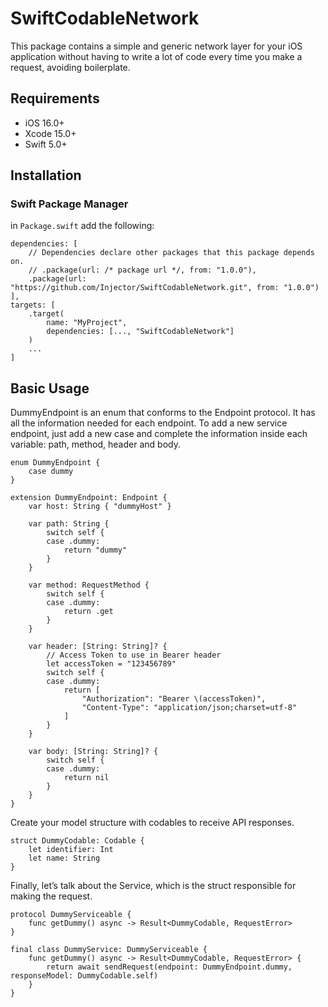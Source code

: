 # SwiftCodableNetwork

This package contains a simple and generic network layer for your iOS application without having to write a lot of code every time you make a request, avoiding boilerplate.

## Requirements
- iOS 16.0+
- Xcode 15.0+
- Swift 5.0+

## Installation

### Swift Package Manager
in ```Package.swift``` add the following:

```
dependencies: [
    // Dependencies declare other packages that this package depends on.
    // .package(url: /* package url */, from: "1.0.0"),
    .package(url: "https://github.com/Injector/SwiftCodableNetwork.git", from: "1.0.0")
],
targets: [
    .target(
        name: "MyProject",
        dependencies: [..., "SwiftCodableNetwork"]
    )
    ...
]
```

## Basic Usage

DummyEndpoint is an enum that conforms to the Endpoint protocol. It has all the information needed for each endpoint. To add a new service endpoint, just add a new case and complete the information inside each variable: path, method, header and body.

```
enum DummyEndpoint {
    case dummy
}

extension DummyEndpoint: Endpoint {
    var host: String { "dummyHost" }
    
    var path: String {
        switch self {
        case .dummy:
            return "dummy"
        }
    }

    var method: RequestMethod {
        switch self {
        case .dummy:
            return .get
        }
    }

    var header: [String: String]? {
        // Access Token to use in Bearer header
        let accessToken = "123456789"
        switch self {
        case .dummy:
            return [
                "Authorization": "Bearer \(accessToken)",
                "Content-Type": "application/json;charset=utf-8"
            ]
        }
    }

    var body: [String: String]? {
        switch self {
        case .dummy:
            return nil
        }
    }
}
```

Create your model structure with codables to receive API responses.

```
struct DummyCodable: Codable {
    let identifier: Int
    let name: String
}
```

Finally, let’s talk about the Service, which is the struct responsible for making the request. 

```
protocol DummyServiceable {
    func getDummy() async -> Result<DummyCodable, RequestError>
}

final class DummyService: DummyServiceable {
    func getDummy() async -> Result<DummyCodable, RequestError> {
        return await sendRequest(endpoint: DummyEndpoint.dummy, responseModel: DummyCodable.self)
    }
}
```